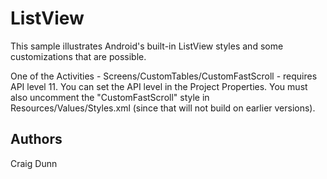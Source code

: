 ListView
========

This sample illustrates Android's built-in ListView styles and some customizations that are possible.

One of the Activities - Screens/CustomTables/CustomFastScroll - requires API level 11. 
You can set the API level in the Project Properties. You must also uncomment the "CustomFastScroll" style
in Resources/Values/Styles.xml (since that will not build on earlier versions).


Authors
-------

Craig Dunn